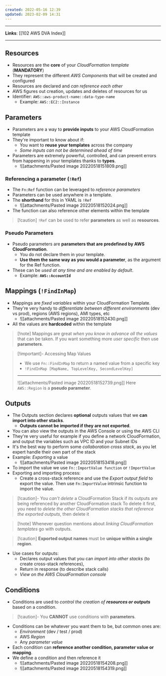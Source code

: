 ```yaml
---
created: 2022-05-16 12:39
updated: 2023-02-09 14:31
---
```

---
**Links**: [[102 AWS DVA Index]]

---
## Resources
- Resources are the **core** of your *CloudFormation template* (**MANDATORY**)
- They represent the different *AWS Components* that will be created and configured
- Resources are declared and *can reference each other* 
- AWS figures out creation, updates and deletes of resources for us
- Identifier: `AWS::aws-product-name::data-type-name`
	- Example: `AWS::EC2::Instance`

## Parameters
- Parameters are a way to **provide inputs** to your AWS CloudFormation template
- They're important to know about if:
	- You want to **reuse your templates** across the company
	- *Some inputs can not be determined ahead of time*
- Parameters are extremely powerful, controlled, and can prevent errors from happening in your templates thanks to **types**.
	- ![[attachments/Pasted image 20220518151809.png]]

### Referencing a parameter (`!Ref`)
- The `Fn:Ref` function can be leveraged to *reference parameters*
- Parameters can be used anywhere in a template.
- The **shorthand** for this in YAML is `!Ref`
	- ![[attachments/Pasted image 20220518152024.png]]
- The function can also reference other elements within the template

> [!caution] `!Ref` can be used to refer **parameters** as well as **resources**.

### Pseudo Parameters
- Pseudo parameters are **parameters that are predefined by AWS CloudFormation**. 
	- You do not declare them in your template. 
	- **Use them the same way as you would a parameter**, as the argument for the Ref function.
- These can be *used at any time and are enabled by default*.
	- Example: **`AWS::AccountId`**

## Mappings (`!FindInMap`)
- Mappings are *fixed variables* within your CloudFormation Template.
- They're very handy to *differentiate between different environments* (dev vs prod), regions (AWS regions), AMI types, etc
	- ![[attachments/Pasted image 20220518152430.png]]
- All the values are **hardcoded** within the template

> [!note] Mappings are great *when you know in advance all the values* that can be taken. If you want something more *user specific* then use **parameters**.

> [!important]- Accessing Map Values
> - We use `Fn::FindInMap` to return a named value from a specific key
> - `!FindInMap [MapName, TopLevelKey, SecondLevelKey]`
> ---
> ![[attachments/Pasted image 20220518152739.png]]
> Here `AWS::Region` is a **pseudo parameter**.

## Outputs 
- The Outputs section declares **optional** outputs values that we **can import into other stacks**.
	- **Outputs cannot be imported if they are not exported**.
- You can also view the outputs in the AWS Console or using the AWS CLI
- They're very useful for example if you define a network CloudFormation, and output the variables such as VPC ID and your Subnet IDs
- It's the best way to perform some *collaboration cross stack*, as you let expert handle their own part of the stack
- Example: *Exporting* a value
	- ![[attachments/Pasted image 20220518153418.png]]
- To import the value we use `Fn::ImportValue function` or `!ImportValue`
- Exporting and importing process: 
	- Create a cross-stack reference and use the *Export output field* to export the value. Then use `Fn:ImportValue` intrinsic function to import the value.

> [!caution]- You *can't delete* a CloudFormation Stack if its outputs are being referenced by another CloudFormation stack
> To delete it first, you need to *delete the other CloudFormation stacks that reference the exported outputs*, then delete it

> [!note] Whenever question mentions about *linking CloudFormation templates* go with outputs.

> [!caution] **Exported output names** must be **unique within a single region**.

- Use cases for outputs:
	- Declares output values that you can *import into other stacks* (to create cross-stack references), 
	- Return in response (to describe stack calls)
	- *View on the AWS CloudFormation console*

## Conditions
- Conditions are used to _control the creation of **resources or outputs**_ based on a condition.

> [!caution]- You **CANNOT** use conditions with **parameters**.

- Conditions can be whatever you want them to be, but common ones are:
	- *Environment* (dev / test / prod)
	- AWS *Region*
	- Any *parameter value*
- Each condition can **reference another condition, parameter value or mapping**.
- We define a condition and then reference it
	- ![[attachments/Pasted image 20220518154208.png]]
	- ![[attachments/Pasted image 20220518154319.png]]